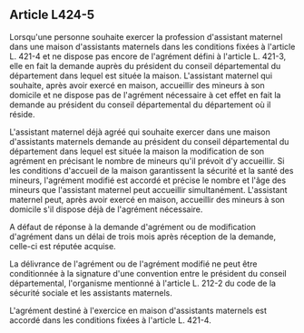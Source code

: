 ## Article L424-5


Lorsqu'une personne souhaite exercer la profession d'assistant maternel dans une maison d'assistants
maternels dans les conditions fixées à l'article L. 421-4 et ne dispose pas encore de l'agrément défini à
l'article L. 421-3, elle en fait la demande auprès du président du conseil départemental du département dans
lequel est située la maison. L'assistant maternel qui souhaite, après avoir exercé en maison, accueillir des
mineurs à son domicile et ne dispose pas de l'agrément nécessaire à cet effet en fait la demande au président
du conseil départemental du département où il réside.

L'assistant maternel déjà agréé qui souhaite exercer dans une maison d'assistants maternels demande au
président du conseil départemental du département dans lequel est située la maison la modification de son
agrément en précisant le nombre de mineurs qu'il prévoit d'y accueillir. Si les conditions d'accueil de la
maison garantissent la sécurité et la santé des mineurs, l'agrément modifié est accordé et précise le nombre
et l'âge des mineurs que l'assistant maternel peut accueillir simultanément. L'assistant maternel peut, après
avoir exercé en maison, accueillir des mineurs à son domicile s'il dispose déjà de l'agrément nécessaire.

A défaut de réponse à la demande d'agrément ou de modification d'agrément dans un délai de trois mois
après réception de la demande, celle-ci est réputée acquise.

La délivrance de l'agrément ou de l'agrément modifié ne peut être conditionnée à la signature d'une
convention entre le président du conseil départemental, l'organisme mentionné à l'article L. 212-2 du code de
la sécurité sociale et les assistants maternels.

L'agrément destiné à l'exercice en maison d'assistants maternels est accordé dans les conditions fixées à
l'article L. 421-4.

